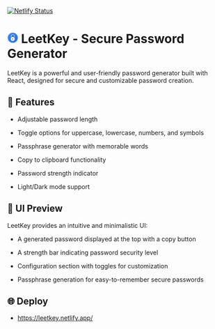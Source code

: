 [![Netlify Status](https://api.netlify.com/api/v1/badges/1be5846d-dffb-493a-aca3-deabf590c5c7/deploy-status)](https://app.netlify.com/sites/leetkey/deploys)

# <img src="public/logo.png" alt="Описание изображения" width="25"/> LeetKey - Secure Password Generator

LeetKey is a powerful and user-friendly password generator built with React, designed for secure and customizable password creation.

## 🌟 Features

- Adjustable password length

- Toggle options for uppercase, lowercase, numbers, and symbols

- Passphrase generator with memorable words

- Copy to clipboard functionality

- Password strength indicator

- Light/Dark mode support

## 📸 UI Preview

LeetKey provides an intuitive and minimalistic UI:

- A generated password displayed at the top with a copy button

- A strength bar indicating password security level

- Configuration section with toggles for customization

- Passphrase generation for easy-to-remember secure passwords

## 🌐 Deploy

- https://leetkey.netlify.app/
